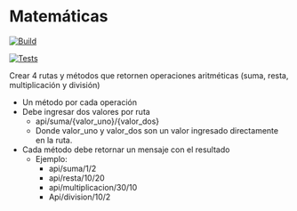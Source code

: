 # Matemáticas


[![Build](https://github.com/hostcar/dsy1103-matematicas/actions/workflows/build.yml/badge.svg)](https://github.com/hostcar/dsy1103-matematicas/actions/workflows/build.yml)

[![Tests](https://github.com/hostcar/dsy1103-matematicas/actions/workflows/tests.yml/badge.svg)](https://github.com/hostcar/dsy1103-matematicas/actions/workflows/tests.yml)


Crear 4 rutas y métodos que retornen operaciones aritméticas (suma, resta, multiplicación y
división)
- Un método por cada operación
- Debe ingresar dos valores por ruta
  - api/suma/{valor_uno}/{valor_dos}
  - Donde valor_uno y valor_dos son un valor ingresado directamente en la ruta.
- Cada método debe retornar un mensaje con el resultado
  - Ejemplo:
    - api/suma/1/2
    - api/resta/10/20
    - api/multiplicacion/30/10
    - Api/division/10/2

